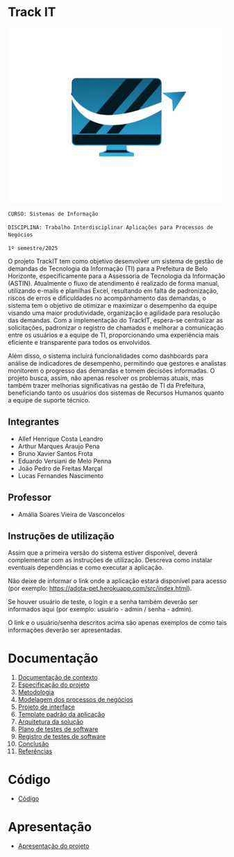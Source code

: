 # Track IT

![Diagrama de casos de uso](docs/images/trackit-logo.png)

`CURSO: Sistemas de Informação`

`DISCIPLINA: Trabalho Interdisciplinar Aplicações para Processos de Negócios`

`1º semestre/2025`

O projeto TrackIT tem como objetivo desenvolver um sistema de gestão de demandas de Tecnologia da Informação (TI) para a Prefeitura de Belo Horizonte, especificamente para a Assessoria de Tecnologia da Informação (ASTIN). Atualmente o fluxo de atendimento é realizado de forma manual, utilizando e-mails e planilhas Excel, resultando em falta de padronização, riscos de erros e dificuldades no acompanhamento das demandas, o sistema tem o objetivo de otimizar e maximizar o desempenho da equipe visando uma maior produtividade, organização e agilidade para resolução das demandas. Com a implementação do TrackIT, espera-se centralizar as solicitações, padronizar o registro de chamados e melhorar a comunicação entre os usuários e a equipe de TI, proporcionando uma experiência mais eficiente e transparente para todos os envolvidos.

Além disso, o sistema incluirá funcionalidades como dashboards para análise de indicadores de desempenho, permitindo que gestores e analistas monitorem o progresso das demandas e tomem decisões informadas. O projeto busca, assim, não apenas resolver os problemas atuais, mas também trazer melhorias significativas na gestão de TI da Prefeitura, beneficiando tanto os usuários dos sistemas de Recursos Humanos quanto a equipe de suporte técnico.

## Integrantes

* Allef Henrique Costa Leandro
* Arthur Marques Araujo Pena
* Bruno Xavier Santos Frota
* Eduardo Versiani de Melo Penna
* João Pedro de Freitas Marçal
* Lucas Fernandes Nascimento

## Professor

* Amália Soares Vieira de Vasconcelos

## Instruções de utilização

Assim que a primeira versão do sistema estiver disponível, deverá complementar com as instruções de utilização. Descreva como instalar eventuais dependências e como executar a aplicação.

Não deixe de informar o link onde a aplicação estará disponível para acesso (por exemplo: https://adota-pet.herokuapp.com/src/index.html).

Se houver usuário de teste, o login e a senha também deverão ser informados aqui (por exemplo: usuário - admin / senha - admin).

O link e o usuário/senha descritos acima são apenas exemplos de como tais informações deverão ser apresentadas.

# Documentação

<ol>
<li><a href="docs/01-Contexto.md"> Documentação de contexto</a></li>
<li><a href="docs/02-Especificacao.md"> Especificação do projeto</a></li>
<li><a href="docs/03-Metodologia.md"> Metodologia</a></li>
<li><a href="docs/04-Modelagem-processos-negocio.md"> Modelagem dos processos de negócios</a></li>
<li><a href="docs/05-Projeto-interface.md"> Projeto de interface</a></li>
<li><a href="docs/06-Template-padrao.md"> Template padrão da aplicação</a></li>
<li><a href="docs/07-Arquitetura-solucao.md"> Arquitetura da solução</a></li>
<li><a href="docs/08-Plano-testes-software.md"> Plano de testes de software</a></li>
<li><a href="docs/09-Registro-testes-software.md"> Registro de testes de software</a></li>
<li><a href="docs/10-Conclusao.md"> Conclusão</a></li>
<li><a href="docs/11-Referencias.md"> Referências</a></li>
</ol>

# Código

* <a href="src/README.md">Código</a>

# Apresentação

* <a href="presentation/README.md">Apresentação do projeto</a>
